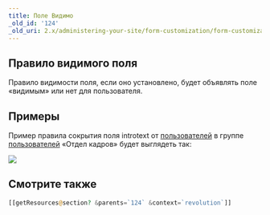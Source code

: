 ```yaml
---
title: Поле Видимо
_old_id: '124'
_old_uri: 2.x/administering-your-site/form-customization/form-customization-rules/field-visible
---
```


## Правило видимого поля

Правило видимости поля, если оно установлено, будет объявлять поле «видимым» или нет для пользователя.

## Примеры

Пример правила сокрытия поля introtext от [пользователей](display/revolution20/Users "пользователей") в группе [пользователей](display/revolution20/User+Groups "Группы пользователей") «Отдел кадров» будет выглядеть так:

![](../../../../../en/building-sites/client-proofing/form-customization/rules/download/attachments/18678091/fc-fieldVisible.png?version=1&modificationDate=1280153155000)

## Смотрите также

```php
[[getResources@section? &parents=`124` &context=`revolution`]]
```
